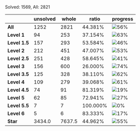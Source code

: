 Solved: 1569, All: 2821

| |unsolved|whole|ratio|progress|
|----|----|----|----|----|
|**All**| 1252 | 2821 | 44.381%| ![56%](https://progress-bar.dev/56?title=All) |
|**Level 1**| 94 | 253 | 37.154%| ![63%](https://progress-bar.dev/63?title=Level+1++)|
|**Level 1.5**| 157 | 293 | 53.584%| ![46%](https://progress-bar.dev/46?title=Level+1.5)|
|**Level 2**| 212 | 451 | 47.007%| ![53%](https://progress-bar.dev/53?title=Level+2++)|
|**Level 2.5**| 251 | 428 | 58.645%| ![41%](https://progress-bar.dev/41?title=Level+2.5)|
|**Level 3**| 156 | 600 | 26.000%| ![74%](https://progress-bar.dev/74?title=Level+3++)|
|**Level 3.5**| 125 | 328 | 38.110%| ![62%](https://progress-bar.dev/62?title=Level+3.5)|
|**Level 4**| 109 | 279 | 39.068%| ![61%](https://progress-bar.dev/61?title=Level+4++)|
|**Level 4.5**| 74 | 91 | 81.319%| ![19%](https://progress-bar.dev/19?title=Level+4.5)|
|**Level 5**| 62 | 85 | 72.941%| ![27%](https://progress-bar.dev/27?title=Level+5++)|
|**Level 5.5**| 7 | 7 | 100.000%| ![0%](https://progress-bar.dev/0?title=Level+5.5)|
|**Level 6**| 5 | 6 | 83.333%| ![17%](https://progress-bar.dev/17?title=Level+6++)|
|**Star**|3434.0 | 7637.5 |44.962%| ![55%](https://progress-bar.dev/55?title=Star) |

